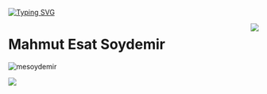 [![Typing SVG](https://readme-typing-svg.herokuapp.com/?lines=Welcome+to+my+GitHub+profile)](https://git.io/typing-svg)

<img align='right' src="https://github-readme-stats.vercel.app/api?username=mesoydemir&show_icons=true">

# Mahmut Esat Soydemir
<p align="left"> <img src="https://komarev.com/ghpvc/?username=mesoydemir" alt="mesoydemir" /> </p>


[![](https://img.shields.io/github/followers/mesoydemir?style=social)](https://www.github.com/mesoydemir)
